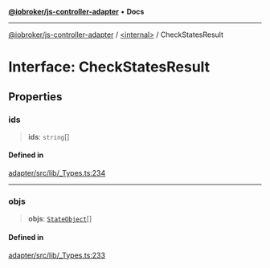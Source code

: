 [**@iobroker/js-controller-adapter**](../../README.md) • **Docs**

***

[@iobroker/js-controller-adapter](../../globals.md) / [\<internal\>](../README.md) / CheckStatesResult

# Interface: CheckStatesResult

## Properties

### ids

> **ids**: `string`[]

#### Defined in

[adapter/src/lib/\_Types.ts:234](https://github.com/ioBroker/ioBroker.js-controller/blob/3daa8532c48e6c817fc472607ccec26424ca987e/packages/adapter/src/lib/_Types.ts#L234)

***

### objs

> **objs**: [`StateObject`](StateObject.md)[]

#### Defined in

[adapter/src/lib/\_Types.ts:233](https://github.com/ioBroker/ioBroker.js-controller/blob/3daa8532c48e6c817fc472607ccec26424ca987e/packages/adapter/src/lib/_Types.ts#L233)
